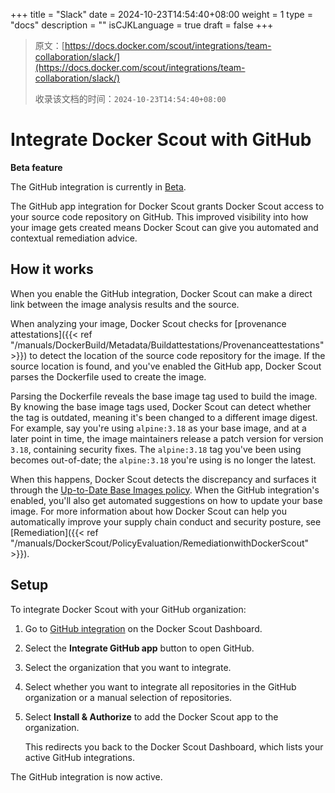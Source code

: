 +++
title = "Slack"
date = 2024-10-23T14:54:40+08:00
weight = 1
type = "docs"
description = ""
isCJKLanguage = true
draft = false
+++

> 原文：[https://docs.docker.com/scout/integrations/team-collaboration/slack/](https://docs.docker.com/scout/integrations/team-collaboration/slack/)
>
> 收录该文档的时间：`2024-10-23T14:54:40+08:00`

# Integrate Docker Scout with GitHub

**Beta feature**

The GitHub integration is currently in [Beta](https://docs.docker.com/release-lifecycle/#Beta).

The GitHub app integration for Docker Scout grants Docker Scout access to your source code repository on GitHub. This improved visibility into how your image gets created means Docker Scout can give you automated and contextual remediation advice.

## How it works

When you enable the GitHub integration, Docker Scout can make a direct link between the image analysis results and the source.

When analyzing your image, Docker Scout checks for [provenance attestations]({{< ref "/manuals/DockerBuild/Metadata/Buildattestations/Provenanceattestations" >}}) to detect the location of the source code repository for the image. If the source location is found, and you've enabled the GitHub app, Docker Scout parses the Dockerfile used to create the image.

Parsing the Dockerfile reveals the base image tag used to build the image. By knowing the base image tags used, Docker Scout can detect whether the tag is outdated, meaning it's been changed to a different image digest. For example, say you're using `alpine:3.18` as your base image, and at a later point in time, the image maintainers release a patch version for version `3.18`, containing security fixes. The `alpine:3.18` tag you've been using becomes out-of-date; the `alpine:3.18` you're using is no longer the latest.

When this happens, Docker Scout detects the discrepancy and surfaces it through the [Up-to-Date Base Images policy](https://docs.docker.com/scout/policy/#up-to-date-base-images-policy). When the GitHub integration's enabled, you'll also get automated suggestions on how to update your base image. For more information about how Docker Scout can help you automatically improve your supply chain conduct and security posture, see [Remediation]({{< ref "/manuals/DockerScout/PolicyEvaluation/RemediationwithDockerScout" >}}).

## Setup

To integrate Docker Scout with your GitHub organization:

1. Go to [GitHub integration](https://scout.docker.com/settings/integrations/github/) on the Docker Scout Dashboard.

2. Select the **Integrate GitHub app** button to open GitHub.

3. Select the organization that you want to integrate.

4. Select whether you want to integrate all repositories in the GitHub organization or a manual selection of repositories.

5. Select **Install & Authorize** to add the Docker Scout app to the organization.

   This redirects you back to the Docker Scout Dashboard, which lists your active GitHub integrations.

The GitHub integration is now active.
